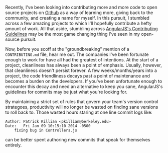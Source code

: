 Recently, I've been looking into contributing more and more code to open source projects on [Github](http://github.com/pkillian) as a way of learning more, giving back to the community, and creating a name for myself. In this pursuit, I stumbled across a few amazing projects to which I'll hopefully contribute a hefty amount of work. All that aside, stumbling across [AngularJS's Contributing Guidelines](https://github.com/angular/angular.js/blob/master/CONTRIBUTING.md#commit-message-format) may be the most game changing thing I've seen in my open-source pursuit.

Now, before you scoff at the "groundbreaking" mention of a `CONTRIBUTING.md` file, hear me out. The companies I've been fortunate enough to work for have all had the greatest of intentions. At the start of a project, cleanliness has always been a point of emphasis. Usually, however, that cleanliness doesn't persist forever. A few weeks/months/years into a project, the code friendliness decays past a point of maintenance and becomes a burden on the developers. If you've been unfortunate enough to encounter this decay and need an alternative to keep you sane, AngularJS's guidelines for commits may be just what you're looking for.<end/>

By maintaining a strict set of rules that govern your team's version control strategoes, productivity will no longer be wasted on finding sane versions to roll back to. Those wasted hours staring at one line commit logs like:
```
Author: Patrick Killian <pkillian@berkeley.edu>
Date:   Fri Jan 09 10:15:10 2014 -0500
    fixing bug in Controllers.js
```
can be better spent authoring new commits that speak for themselves entirely.
